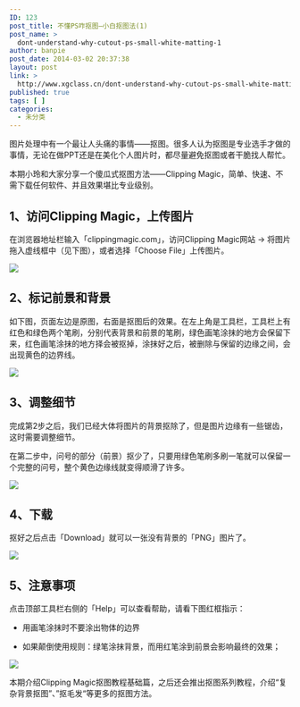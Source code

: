 ```yaml
---
ID: 123
post_title: 不懂PS咋抠图—小白抠图法(1)
post_name: >
  dont-understand-why-cutout-ps-small-white-matting-1
author: banpie
post_date: 2014-03-02 20:37:38
layout: post
link: >
  http://www.xgclass.cn/dont-understand-why-cutout-ps-small-white-matting-1/
published: true
tags: [ ]
categories:
  - 未分类
---
```

图片处理中有一个最让人头痛的事情——抠图。很多人认为抠图是专业选手才做的事情，无论在做PPT还是在美化个人图片时，都尽量避免抠图或者干脆找人帮忙。

本期小玲和大家分享一个傻瓜式抠图方法——Clipping Magic，简单、快速、不需下载任何软件、并且效果堪比专业级别。

## 1、访问Clipping Magic，上传图片

在浏览器地址栏输入「clippingmagic.com」，访问Clipping Magic网站 -> 将图片拖入虚线框中（见下图），或者选择「Choose File」上传图片。

![][1]

## 2、标记前景和背景

如下图，页面左边是原图，右面是抠图后的效果。在左上角是工具栏，工具栏上有红色和绿色两个笔刷，分别代表背景和前景的笔刷，绿色画笔涂抹的地方会保留下来，红色画笔涂抹的地方择会被抠掉，涂抹好之后，被删除与保留的边缘之间，会出现黄色的边界线。

![][2]

## 3、调整细节

完成第2步之后，我们已经大体将图片的背景抠除了，但是图片边缘有一些锯齿，这时需要调整细节。

在第二步中，问号的部分（前景）抠少了，只要用绿色笔刷多刷一笔就可以保留一个完整的问号，整个黄色边缘线就变得顺滑了许多。

![][3]

## 4、下载

抠好之后点击「Download」就可以一张没有背景的「PNG」图片了。

![][4]

## 5、注意事项

点击顶部工具栏右侧的「Help」可以查看帮助，请看下图红框指示：

*   用画笔涂抹时不要涂出物体的边界

*   如果颠倒使用规则：绿笔涂抹背景，而用红笔涂到前景会影响最终的效果；

![][5]

本期介绍Clipping Magic抠图教程基础篇，之后还会推出抠图系列教程，介绍“复杂背景抠图”、”抠毛发“等更多的抠图方法。

 [1]: http://mmbiz.qpic.cn/mmbiz/z3T1vlHdIXicCyKFf3Zeic2z1HzAU505JYA9lQAYEd0EcLzGH63b2fyDG0lxsVgNpyqZ49Kw53eW0Bk5eI6YLibSA/0
 [2]: http://mmbiz.qpic.cn/mmbiz/z3T1vlHdIXicCyKFf3Zeic2z1HzAU505JY8PDRVBjRGibhx6vaLZwZYec3Cnib02TRnBg9fic0EGZNDEhhibGicURiagRA/0
 [3]: http://mmbiz.qpic.cn/mmbiz/z3T1vlHdIXicCyKFf3Zeic2z1HzAU505JYibytAg8l6LW6FibGVOGH1BjlWVQ3WZWxEibqL2LnZYRNchKoNPicvjdroA/0
 [4]: http://mmbiz.qpic.cn/mmbiz/z3T1vlHdIXicCyKFf3Zeic2z1HzAU505JYm2LK7hqoiaU2HhKicTsofXLuDK9rHNy3UwMsibksDiazLeficxaOmwLa4KA/0
 [5]: http://mmbiz.qpic.cn/mmbiz/z3T1vlHdIXicCyKFf3Zeic2z1HzAU505JYyrqpGJUmQ8vrFB8O2ahtMAPwa2cEeS7pKicMHJo34sI9tBfy0FwfSKw/0